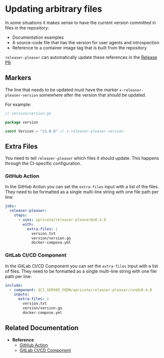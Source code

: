 # Updating arbitrary files

In some situations it makes sense to have the current version committed in files in the repository:

- Documentation examples
- A source-code file that has the version for user agents and introspection
- Reference to a container image tag that is built from the repository

`releaser-pleaser` can automatically update these references in the [Release PR](../explanation/release-pr.md).

## Markers

The line that needs to be updated must have the marker `x-releaser-pleaser-version` somewhere after the version that should be updated.

For example:

```go
// version/version.go

package version

const Version = "v1.0.0" // x-releaser-pleaser-version
```

## Extra Files

You need to tell `releaser-pleaser` which files it should update. This happens through the CI-specific configuration.

### GitHub Action

In the GitHub Action you can set the `extra-files` input with a list of the files. They need to be formatted as a single multi-line string with one file path per line:

```yaml
jobs:
  releaser-pleaser:
    steps:
      - uses: apricote/releaser-pleaser@v0.4.0
        with:
          extra-files: |
            version.txt
            version/version.go
            docker-compose.yml
```

### GitLab CI/CD Component

In the GitLab CI/CD Component you can set the `extra-files` input with a list of files. They need to be formatted as a single multi-line string with one file path per line:

```yaml
include:
  - component: $CI_SERVER_FQDN/apricote/releaser-pleaser/run@v0.4.0
    inputs:
      extra-files: |
        version.txt
        version/version.go
        docker-compose.yml
```

## Related Documentation

- **Reference**
  - [GitHub Action](../reference/github-action.md#inputs)
  - [GitLab CI/CD Component](../reference/gitlab-cicd-component.md#inputs)

